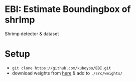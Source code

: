 # EBI: Estimate Boundingbox of shrImp
Shrimp detector &amp; dataset

# Setup
- `git clone https://github.com/kuboyoo/EBI.git`
- download weights from [here](https://drive.google.com/drive/folders/19Q-U7rg3Jd0hTHHW8wx6CIYtHPxLfeiE?usp=sharing) & add to `./src/weights/`
